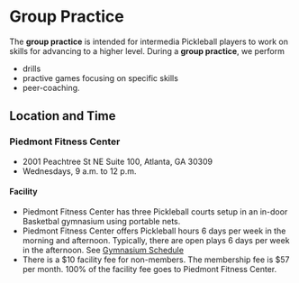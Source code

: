 # Group Practice
The **group practice** is intended for intermedia Pickleball players to work on skills for advancing to a higher level.  During a **group practice**, we perform 
- drills
- practive games focusing on specific skills
- peer-coaching.
 
## Location and Time

### Piedmont Fitness Center
- 2001 Peachtree St NE Suite 100, Atlanta, GA 30309
- Wednesdays, 9 a.m. to 12 p.m.

#### Facility
- Piedmont Fitness Center has three Pickleball courts setup in an in-door Basketbal gymnasium using portable nets. 
- Piedmont Fitness Center offers Pickleball hours 6 days per week in the morning and afternoon. Typically, there are open plays 6 days per week in the afternoon. See [Gymnasium Schedule](https://www.piedmont.org/media/file/PAH-Gymnasium-Schedule.pdf)
- There is a $10 facility fee for non-members.  The membership fee is $57 per month. 100% of the facility fee goes to Piedmont Fitness Center. 